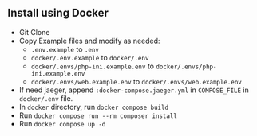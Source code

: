 ## Install using Docker

- Git Clone
- Copy Example files and modify as needed:
    - `.env.example` to `.env`
    - `docker/.env.example` to `docker/.env`
    - `docker/.envs/php-ini.example.env` to `docker/.envs/php-ini.example.env`
    - `docker/.envs/web.example.env` to `docker/.envs/web.example.env`
- If need jaeger, append `:docker-compose.jaeger.yml` in `COMPOSE_FILE` in `docker/.env` file.
- In `docker` directory, run `docker compose build`
- Run `docker compose run --rm composer install`
- Run `docker compose up -d`
